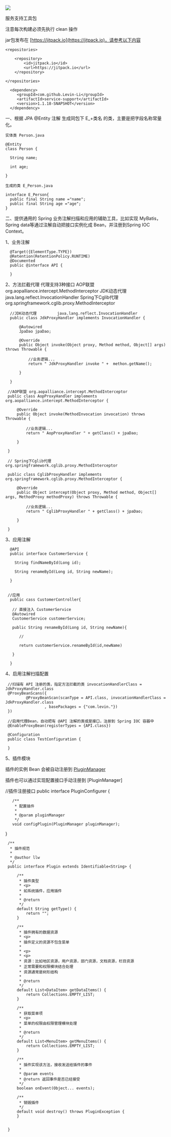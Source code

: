 [![](https://jitpack.io/v/Levin-Li/service-support.svg)](https://jitpack.io/#Levin-Li/service-support)


服务支持工具包

 注意每次构建必须先执行 clean 操作

 jar包发布在 [https://jitpack.io](https://jitpack.io)，请参考以下内容
    
    <repositories>

        <repository>
            <id>jitpack.io</id>
            <url>https://jitpack.io</url>
        </repository>

    </repositories>
    
      <dependency>
         <groupId>com.github.Levin-Li</groupId>
         <artifactId>service-support</artifactId>
         <version>1.1.18-SNAPSHOT</version> 
      </dependency>


一、根据 JPA @Entity 注解 生成同包下 E_+类名 的类，主要是把字段名称常量化。
 
    实体类 Person.java
    
    @Entity
    class Person { 
      
      String name;
      
      int age;
      
    }
    
    生成的类 E_Person.java
     
    interface E_Person{
      public final String name ="name";
      public final String age ="age";
    }


二、提供通用的 Spring 业务注解扫描和应用的辅助工具，比如实现 MyBatis，Spring data等通过注解自动把接口实例化成 Bean，并注册到Spring IOC Context。

   1、业务注解
      
      @Target({ElementType.TYPE})
      @Retention(RetentionPolicy.RUNTIME)
      @Documented
      public @interface API {
      
      }
      

   2、方法拦截代理
      代理支持3种接口 
      AOP联盟            org.aopalliance.intercept.MethodInterceptor
      JDK动态代理         java.lang.reflect.InvocationHandler
      Spring下Cglib代理  org.springframework.cglib.proxy.MethodInterceptor
      
      //JDK动态代理         java.lang.reflect.InvocationHandler
      public class JdkProxyHandler implements InvocationHandler {
      
          @Autowired
          JpaDao jpaDao;
      
          @Override
          public Object invoke(Object proxy, Method method, Object[] args) throws Throwable {
              
              //业务逻辑...
              return " JdkProxyHandler invoke " +  methon.getName();
      
          }
      
      }
         
     //AOP联盟 org.aopalliance.intercept.MethodInterceptor     
     public class AopProxyHandler implements org.aopalliance.intercept.MethodInterceptor {
       
         @Override
         public Object invoke(MethodInvocation invocation) throws Throwable {
     
             //业务逻辑...
             return " AopProxyHandler " + getClass() + jpaDao;
     
         }
     
     }

     // Spring下Cglib代理  org.springframework.cglib.proxy.MethodInterceptor
     
     public class CglibProxyHandler implements org.springframework.cglib.proxy.MethodInterceptor {
      
         @Override
         public Object intercept(Object proxy, Method method, Object[] args, MethodProxy methodProxy) throws Throwable {
     
             //业务逻辑...
             return " CglibProxyHandler " + getClass() + jpaDao;
    
         }
     
     }


   3、应用注解
      
      @API
      public interface CustomerService {
      
        String findNameById(Long id);
      
        String renameById(Long id, String newName);
      
      }
   
     
     //应用 
      public cass CustomerController{
      
       // 直接注入 CustomerService
       @Autowired
       CustomerService customerService; 
      
       public String renameById(Long id, String newName){
       
          //  
          
          return customerService.renameById(id,newName)
          
       }
      
      }
   
   4、启用注解扫描配置
   
     //扫描有 API 注册的类，指定方法拦截的类 invocationHandlerClass = JdkProxyHandler.class
     @ProxyBeanScans({ 
             @ProxyBeanScan(scanType = API.class, invocationHandlerClass = JdkProxyHandler.class
                     , basePackages = {"com.levin."}) 
     })
     
     //启用代理Bean，自动把有 @API 注解的类或是接口，注册到 Spring IOC 容器中 
     @EnableProxyBean(registerTypes = {API.class})
 
     @Configuration
     public class TestConfiguration {
    
     }
   
   
   5、插件模块
   
   插件的实例 Bean 会被自动注册到 [PluginManager](./src/main/java/com/levin/commons/plugin/PluginManager.java)
   
   插件也可以通过实现配置接口手动注册到 [PluginManager]
   
   //插件注册接口
   public interface PluginConfigurer {
   
       /**
        * 配置插件
        *
        * @param pluginManager
        */
       void configPlugin(PluginManager pluginManager);
   
   }
   
   
   
     /**
      * 插件规范
      *
      * @author llw
      */
     public interface Plugin extends Identifiable<String> {
     
         /**
          * 插件类型
          * <p>
          * 如系统插件，应用插件
          *
          * @return
          */
         default String getType() {
             return "";
         }
     
         /**
          * 插件拥有的数据资源
          * <p>
          * 插件定义的资源不包含菜单
          *
          * <p>
          * <p>
          * 资源：比如地区资源，用户资源，部门资源，文档资源，栏目资源
          * 正常需要和权限模块结合处理
          * 资源通常是树形结构
          *
          * @return
          */
         default List<DataItem> getDataItems() {
             return Collections.EMPTY_LIST;
         }
     
         /**
          * 获取菜单项
          * <p>
          * 菜单的权限由权限管理模块处理
          *
          * @return
          */
         default List<MenuItem> getMenuItems() {
             return Collections.EMPTY_LIST;
         }
     
         /**
          * 插件实现该方法，接收发送给插件的事件
          *
          * @param events
          * @return 返回事件是否已经接受
          */
         boolean onEvent(Object... events);
     
         /**
          * 销毁插件
          */
         default void destroy() throws PluginException {
         }
     
     
     }
   